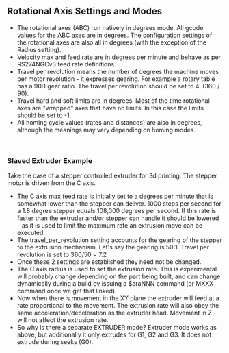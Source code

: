 ## Rotational Axis Settings and Modes
* The rotational axes (ABC) run natively in degrees mode. All gcode values for the ABC axes are in degrees. The configuration settings of the rotational axes are also all in degrees (with the exception of the Radius setting). 
* Velocity max and feed rate are in degrees per minute and behave as per RS274NGCv3 feed rate definitions. 
* Travel per revolution means the number of degrees the machine moves per motor revolution - it expresses gearing. For example a rotary table has a 90:1 gear ratio. The travel per revolution should be set to 4. (360 / 90). 
* Travel hard and soft limits are in degrees. Most of the time rotational axes are "wrapped" axes that have no limits. In this case the limits should be set to -1. 
* All homing cycle values (rates and distances) are also in degrees, although the meanings may vary depending on homing modes.
<br>

### Slaved Extruder Example
Take the case of a stepper controlled extruder for 3d printing. The stepper motor is driven from the C axis. 

* The C axis max feed rate is initially set to a degrees per minute that is somewhat lower than the stepper can deliver. 1000 steps per second for a 1.8 degree stepper equals 108,000 degrees per second. If this rate is faster than the extruder and/or stepper can handle it should be lowered - as it is used to limit the maximum rate an extrusion move can be executed. 
* The travel_per_revolution setting accounts for the gearing of the stepper to the extrusion mechanism. Let's say the gearing is 50:1. Travel per revolution is set to 360/50 = 7.2 
* Once these 2 settings are established they need not be changed. 
* The C axis radius is used to set the extrusion rate. This is experimental will probably change depending on the part being built, and can change dynamically during a build by issuing a $araNNN command (or MXXX command once we get that linked). 
* Now when there is movement in the XY plane the extruder will feed at a rate proportional to the movement. The extrusion rate will also obey the same acceleration/deceleration as the extruder head. Movement in Z will not affect the extrusion rate. 
* So why is there a separate EXTRUDER mode? Extruder mode works as above, but additionally it only extrudes for G1, G2 and G3. It does not extrude during seeks (G0).
